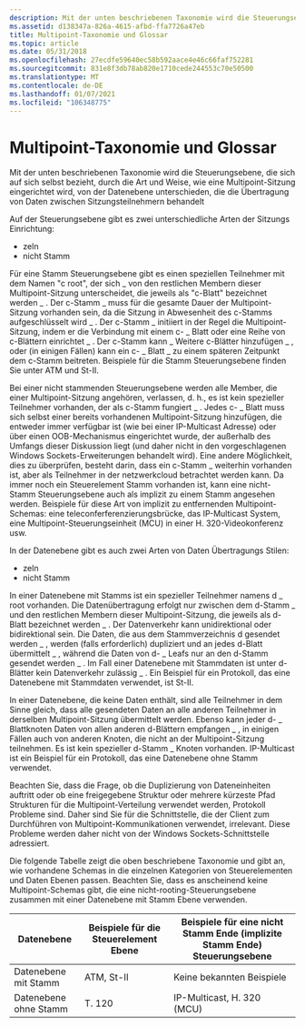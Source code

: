 ```yaml
---
description: Mit der unten beschriebenen Taxonomie wird die Steuerungsebene, die sich auf sich selbst bezieht, durch die Art und Weise, wie eine Multipoint-Sitzung eingerichtet wird, von der Datenebene unterschieden, die die Übertragung von Daten zwischen Sitzungsteilnehmern behandelt
ms.assetid: d138347a-826a-4615-afbd-ffa7726a47eb
title: Multipoint-Taxonomie und Glossar
ms.topic: article
ms.date: 05/31/2018
ms.openlocfilehash: 27ecdfe59640ec58b592aace4e46c66faf752281
ms.sourcegitcommit: 831e8f3db78ab820e1710cede244553c70e50500
ms.translationtype: MT
ms.contentlocale: de-DE
ms.lasthandoff: 01/07/2021
ms.locfileid: "106348775"
---
```

# <a name="multipoint-taxonomy-and-glossary"></a>Multipoint-Taxonomie und Glossar

Mit der unten beschriebenen Taxonomie wird die Steuerungsebene, die sich auf sich selbst bezieht, durch die Art und Weise, wie eine Multipoint-Sitzung eingerichtet wird, von der Datenebene unterschieden, die die Übertragung von Daten zwischen Sitzungsteilnehmern behandelt

Auf der Steuerungsebene gibt es zwei unterschiedliche Arten der Sitzungs Einrichtung:

-   zeln
-   nicht Stamm

Für eine Stamm Steuerungsebene gibt es einen speziellen Teilnehmer mit dem Namen "c root", der sich \_ von den restlichen Membern dieser Multipoint-Sitzung unterscheidet, die jeweils als "c-Blatt" bezeichnet werden \_ . Der c-Stamm \_ muss für die gesamte Dauer der Multipoint-Sitzung vorhanden sein, da die Sitzung in Abwesenheit des c-Stamms aufgeschlüsselt wird \_ . Der c-Stamm \_ initiiert in der Regel die Multipoint-Sitzung, indem er die Verbindung mit einem c- \_ Blatt oder eine Reihe von c-Blättern einrichtet \_ . Der c-Stamm kann \_ Weitere c-Blätter hinzufügen \_ , oder (in einigen Fällen) kann ein c- \_ Blatt \_ zu einem späteren Zeitpunkt dem c-Stamm beitreten. Beispiele für die Stamm Steuerungsebene finden Sie unter ATM und St-II.

Bei einer nicht stammenden Steuerungsebene werden alle Member, die einer Multipoint-Sitzung angehören, verlassen, d. h., es ist kein spezieller Teilnehmer vorhanden, der als c-Stamm fungiert \_ . Jedes c- \_ Blatt muss sich selbst einer bereits vorhandenen Multipoint-Sitzung hinzufügen, die entweder immer verfügbar ist (wie bei einer IP-Multicast Adresse) oder über einen OOB-Mechanismus eingerichtet wurde, der außerhalb des Umfangs dieser Diskussion liegt (und daher nicht in den vorgeschlagenen Windows Sockets-Erweiterungen behandelt wird). Eine andere Möglichkeit, dies zu überprüfen, besteht darin, dass ein c-Stamm \_ weiterhin vorhanden ist, aber als Teilnehmer in der netzwerkcloud betrachtet werden kann. Da immer noch ein Steuerelement Stamm vorhanden ist, kann eine nicht-Stamm Steuerungsebene auch als implizit zu einem Stamm angesehen werden. Beispiele für diese Art von implizit zu entfernenden Multipoint-Schemas: eine teleconferferenzierungsbrücke, das IP-Multicast System, eine Multipoint-Steuerungseinheit (MCU) in einer H. 320-Videokonferenz usw.

In der Datenebene gibt es auch zwei Arten von Daten Übertragungs Stilen:

-   zeln
-   nicht Stamm

In einer Datenebene mit Stamms ist ein spezieller Teilnehmer namens d \_ root vorhanden. Die Datenübertragung erfolgt nur zwischen dem d-Stamm \_ und den restlichen Membern dieser Multipoint-Sitzung, die jeweils als d-Blatt bezeichnet werden \_ . Der Datenverkehr kann unidirektional oder bidirektional sein. Die Daten, die aus dem Stammverzeichnis d gesendet werden \_ , werden (falls erforderlich) dupliziert und an jedes d-Blatt übermittelt \_ , während die Daten von d- \_ Leafs nur an den d-Stamm gesendet werden \_ . Im Fall einer Datenebene mit Stammdaten ist unter d-Blätter kein Datenverkehr zulässig \_ . Ein Beispiel für ein Protokoll, das eine Datenebene mit Stammdaten verwendet, ist St-II.

In einer Datenebene, die keine Daten enthält, sind alle Teilnehmer in dem Sinne gleich, dass alle gesendeten Daten an alle anderen Teilnehmer in derselben Multipoint-Sitzung übermittelt werden. Ebenso kann jeder d- \_ Blattknoten Daten von allen anderen d-Blättern empfangen \_ , in einigen Fällen auch von anderen Knoten, die nicht an der Multipoint-Sitzung teilnehmen. Es ist kein spezieller d-Stamm \_ Knoten vorhanden. IP-Multicast ist ein Beispiel für ein Protokoll, das eine Datenebene ohne Stamm verwendet.

Beachten Sie, dass die Frage, ob die Duplizierung von Dateneinheiten auftritt oder ob eine freigegebene Struktur oder mehrere kürzeste Pfad Strukturen für die Multipoint-Verteilung verwendet werden, Protokoll Probleme sind. Daher sind Sie für die Schnittstelle, die der Client zum Durchführen von Multipoint-Kommunikationen verwendet, irrelevant. Diese Probleme werden daher nicht von der Windows Sockets-Schnittstelle adressiert.

Die folgende Tabelle zeigt die oben beschriebene Taxonomie und gibt an, wie vorhandene Schemas in die einzelnen Kategorien von Steuerelementen und Daten Ebenen passen. Beachten Sie, dass es anscheinend keine Multipoint-Schemas gibt, die eine nicht-rooting-Steuerungsebene zusammen mit einer Datenebene mit Stamm Ebene verwenden.

| Datenebene           | Beispiele für die Steuerelement Ebene | Beispiele für eine nicht Stamm Ende (implizite Stamm Ende) Steuerungsebene |
|----------------------|-------------------------------|----------------------------------------------------|
| Datenebene mit Stamm    | ATM, St-II                    | Keine bekannten Beispiele                                  |
| Datenebene ohne Stamm | T. 120                         | IP-Multicast, H. 320 (MCU)                          |



 

 

 



